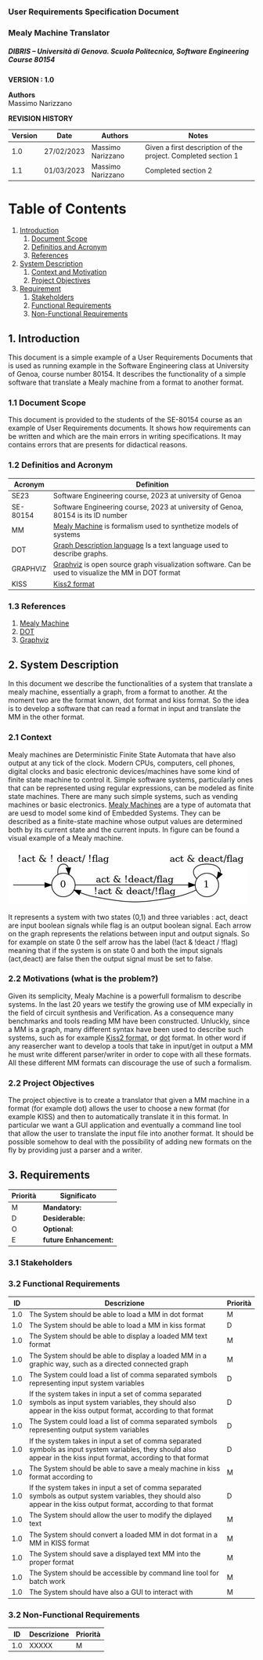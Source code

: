 
### User Requirements Specification Document
### Mealy Machine Translator
##### DIBRIS – Università di Genova. Scuola Politecnica, Software Engineering Course 80154


**VERSION : 1.0**

**Authors**  
Massimo Narizzano

**REVISION HISTORY**

| Version    | Date        | Authors      | Notes        |
| ----------- | ----------- | ----------- | ----------- |
| 1.0 | 27/02/2023 | Massimo Narizzano| Given a first description of the project. Completed section 1|
| 1.1 | 01/03/2023 | Massimo Narizzano| Completed section 2|


# Table of Contents

1. [Introduction](#p1)
	1. [Document Scope](#sp1.1)
	2. [Definitios and Acronym](#sp1.2) 
	3. [References](#sp1.3)
2. [System Description](#p2)
	1. [Context and Motivation](#sp2.1)
	2. [Project Objectives](#sp2.2)
3. [Requirement](#p3)
 	1. [Stakeholders](#sp3.1)
 	2. [Functional Requirements](#sp3.2)
 	3. [Non-Functional Requirements](#sp3.3)
  
  

<a name="p1"></a>

## 1. Introduction

<a name="sp1.1"></a>
This document is a simple example of a User Requirements Documents that is used as running example in the Software Engineering class at University of Genoa, course number 80154. It describes the functionality of a simple software that translate a Mealy machine from a format to another format.

### 1.1 Document Scope

<a name="sp1.2"></a>
This document is provided to the students of the SE-80154 course as an example of User Requirements documents. It shows how requirements can be written and which are the main errors in writing specifications. It may contains errors that are presents for didactical reasons. 

### 1.2 Definitios and Acronym


| Acronym				| Definition | 
| ------------------------------------- | ----------- | 
| SE23                                  | Software Engineering course, 2023 at university of Genoa|
| SE-80154                              | Software Engineering course, 2023 at university of Genoa, 80154 is its ID number|
| MM                                    | [Mealy Machine](https://en.wikipedia.org/wiki/Mealy_machine) is formalism used to synthetize models of systems|
| DOT                                   | [Graph Description language](https://en.wikipedia.org/wiki/DOT_%28graph_description_language%29) Is a text language used to describe graphs.|
| GRAPHVIZ                              | [Graphviz](https://www.graphviz.org/) is open source graph visualization software. Can be used to visualize the MM in DOT format|
| KISS                                  |[Kiss2 format](https://automata.cs.ru.nl/BenchmarkCircuits/Kiss) |


<a name="sp1.3"></a>

### 1.3 References 

<a name="p2"></a>

1. [Mealy Machine](https://en.wikipedia.org/wiki/Mealy_machine)
2. [DOT](https://en.wikipedia.org/wiki/DOT_%28graph_description_language%29)
3. [Graphviz](https://www.graphviz.org/) 


## 2. System Description

<a name="sp2.15"></a>

In this document we describe the functionalities of a system that translate a mealy machine, essentially a graph, from a format to another. At the moment two are the format known, dot format and kiss format. So the idea is to develop a software that can read a format in input and translate the MM in the other format. 

### 2.1 Context

<a name="sp2.2"></a>
Mealy machines are Deterministic Finite State Automata that have also output at any tick of the clock. Modern CPUs, computers, cell phones, digital clocks and basic electronic devices/machines have some kind of finite state machine to control it. Simple software systems, particularly ones that can be represented using regular expressions, can be modeled as finite state machines. There are many such simple systems, such as vending machines or basic electronics.
[Mealy Machines](https://en.wikipedia.org/wiki/Mealy_machine) are a type of automata that are uesd to model some kind of Embedded Systems. They can be described as a finite-state machine whose output values are determined both by its current state and the current inputs. In figure can be found a visual example of a Mealy machine.

![Example of Mealy Machine](imgs/acc.jpg "Example of a mealy machine")

It represents a system with two states (0,1) and three variables : act, deact are input boolean signals while flag is an output boolean signal. Each arrow on the graph represents the relations between input and output signals. So for example on state 0 the self arrow has the label (!act & !deact / !flag) meaning that if the system is on state 0 and both the imput signals (act,deact) are false then the output signal must be set to false.

### 2.2 Motivations (what is the problem?)
Given its semplicity, Mealy Machine is a powerfull formalism to describe systems. In the last 20 years we testify the growing use of MM expecially in the field of circuit synthesis and Verification. As a consequence many benchmarks and tools reading MM have been constructed. Unluckly, since a MM is a graph, many different syntax have been used to describe such systems, such as for example [Kiss2 format](https://automata.cs.ru.nl/BenchmarkCircuits/Kiss), or [dot](https://en.wikipedia.org/wiki/DOT_%28graph_description_language%29) format. In other word if any reasercher want to develop a tools that take in input/get in output a MM he must write different parser/writer in order to cope with all these formats. All these different MM formats can discourage the use of such a formalism.


### 2.2 Project Objectives 

<a name="p3"></a>

The project objective is to create a translator that given a MM machine in a format (for example dot) allows the user to choose a new format (for example KISS) and then to automatically translate it in this format.  In particular we want a GUI application and eventually a command line tool that allow the user to translate the input file into another format. It should be possible somehow to deal with the possibility of adding new formats on the fly by providing just a parser and a writer.

## 3. Requirements

| Priorità | Significato | 
| --------------- | ----------- | 
| M | **Mandatory:**   |
| D | **Desiderable:** |
| O | **Optional:**    |
| E | **future Enhancement:** |

<a name="sp3.1"></a>

### 3.1 Stakeholders

<a name="sp3.2"></a>


### 3.2 Functional Requirements 

| ID | Descrizione | Priorità |
| --------------- | ----------- | ---------- | 
| 1.0 |  The System should be able to load a MM in dot format|M|
| 1.0 |  The System should be able to load a MM in kiss format|D|
| 1.0 |  The System should be able to display a loaded MM text format |M|
| 1.0 |  The System should be able to display a loaded MM in a graphic way, such as a directed connected graph |M|
| 1.0 |  The System could load a list of comma separated symbols representing input system variables|D|
| 1.0 |  If the system takes in input a set of comma separated symbols as input system variables, they should also appear in the kiss output format, according to that format |D|
| 1.0 |  The System could load a list of comma separated symbols representing output system variables|D|
| 1.0 |  If the system takes in input a set of comma separated symbols as input system variables, they should also appear in the kiss input format, according to that format |D|
| 1.0 |  The System should be able to save a mealy machine in kiss format according to |M|
| 1.0 |  If the system takes in input a set of comma separated symbols as output system variables, they should also appear in the kiss output format, according to that format |D|
| 1.0 |  The System should allow the user to modify the diplayed text|M|
| 1.0 |  The System should convert a loaded MM in dot format in a MM in KISS format|M|
| 1.0 |  The System should save a displayed text MM into the proper format |M|
| 1.0 |  The System should be accessible by command line tool for batch work|M|
| 1.0 |  The System should have also a GUI to interact with |M|












<a name="sp3.3"></a>
### 3.2 Non-Functional Requirements 
 
| ID | Descrizione | Priorità |
| --------------- | ----------- | ---------- | 
| 1.0 | XXXXX |M|
